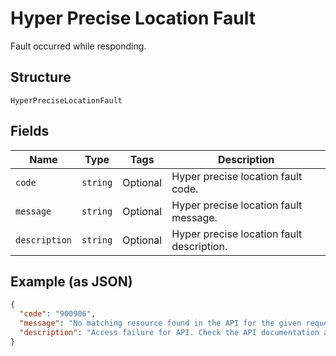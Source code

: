 
# Hyper Precise Location Fault

Fault occurred while responding.

## Structure

`HyperPreciseLocationFault`

## Fields

| Name | Type | Tags | Description |
|  --- | --- | --- | --- |
| `code` | `string` | Optional | Hyper precise location fault code. |
| `message` | `string` | Optional | Hyper precise location fault message. |
| `description` | `string` | Optional | Hyper precise location fault description. |

## Example (as JSON)

```json
{
  "code": "900906",
  "message": "No matching resource found in the API for the given request",
  "description": "Access failure for API. Check the API documentation and add a proper REST resource path to the invocation URL."
}
```

